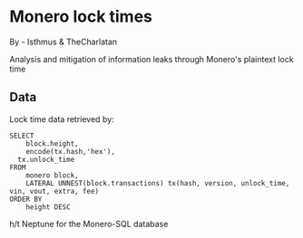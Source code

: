# Monero lock times

By - Isthmus & TheCharlatan

Analysis and mitigation of information leaks through Monero's plaintext lock time

## Data

Lock time data retrieved by:
```
SELECT 
	block.height,
	encode(tx.hash,'hex'),
  tx.unlock_time
FROM 
	monero block,
	LATERAL UNNEST(block.transactions) tx(hash, version, unlock_time, vin, vout, extra, fee)
ORDER BY 
	height DESC
```

h/t Neptune for the Monero-SQL database
